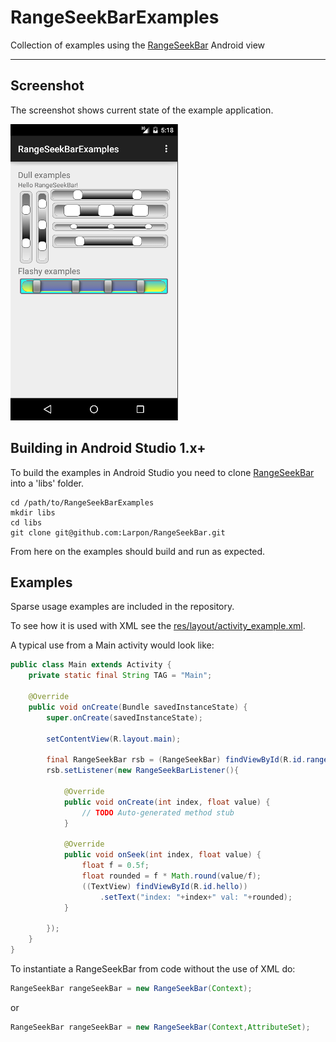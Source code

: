 RangeSeekBarExamples
====================

Collection of examples using the [RangeSeekBar](https://github.com/Larpon/RangeSeekBar) Android view

---
## Screenshot

The screenshot shows current state of the example application.

![RangeSeekBar example application](screenshot.png "RangeSeekBar example application")

## Building in Android Studio 1.x+
To build the examples in Android Studio you need to clone [RangeSeekBar](https://github.com/Larpon/RangeSeekBar) into a 'libs' folder.
```
cd /path/to/RangeSeekBarExamples
mkdir libs
cd libs
git clone git@github.com:Larpon/RangeSeekBar.git
```
From here on the examples should build and run as expected.

## Examples

Sparse usage examples are included in the repository.

To see how it is used with XML see the [res/layout/activity_example.xml](app/src/main/res/layout/activity_example.xml).

A typical use from a Main activity would look like:

```java
public class Main extends Activity {
	private static final String TAG = "Main";

	@Override
	public void onCreate(Bundle savedInstanceState) {
        super.onCreate(savedInstanceState);

        setContentView(R.layout.main);

        final RangeSeekBar rsb = (RangeSeekBar) findViewById(R.id.rangeSeekBarView1);
		rsb.setListener(new RangeSeekBarListener(){

			@Override
			public void onCreate(int index, float value) {
				// TODO Auto-generated method stub
			}

			@Override
			public void onSeek(int index, float value) {
				float f = 0.5f;
				float rounded = f * Math.round(value/f);
				((TextView) findViewById(R.id.hello))
					.setText("index: "+index+" val: "+rounded);
			}

		});
	}
}
```

To instantiate a RangeSeekBar from code without the use of XML do:

```java
RangeSeekBar rangeSeekBar = new RangeSeekBar(Context);
```

or

```java
RangeSeekBar rangeSeekBar = new RangeSeekBar(Context,AttributeSet);
```
